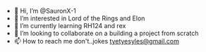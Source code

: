 - 👋 Hi, I’m @SauronX-1
- 👀 I’m interested in Lord of the Rings and Elon 
- 🌱 I’m currently learning RH124 and rex
- 💞️ I’m looking to collaborate on a building a project from scratch
- 📫 How to reach me don't..jokes tyetyesyles@gmail.com

<!---
SauronX-1/SauronX-1 is a ✨ special ✨ repository because its `README.md` (this file) appears on your GitHub profile.
You can click the Preview link to take a look at your changes.
--->
